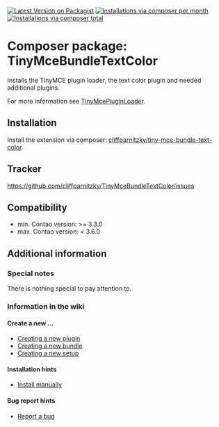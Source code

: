 [![Latest Version on Packagist](http://img.shields.io/packagist/v/cliffparnitzky/tiny-mce-bundle-text-color.svg?style=flat)](https://packagist.org/packages/cliffparnitzky/tiny-mce-bundle-text-color)
[![Installations via composer per month](http://img.shields.io/packagist/dm/cliffparnitzky/tiny-mce-bundle-text-color.svg?style=flat)](https://packagist.org/packages/cliffparnitzky/tiny-mce-bundle-text-color)
[![Installations via composer total](http://img.shields.io/packagist/dt/cliffparnitzky/tiny-mce-bundle-text-color.svg?style=flat)](https://packagist.org/packages/cliffparnitzky/tiny-mce-bundle-text-color)

Composer package: TinyMceBundleTextColor
========================================

Installs the TinyMCE plugin loader, the text color plugin and needed additional plugins.

For more information see [TinyMcePluginLoader](https://github.com/cliffparnitzky/TinyMcePluginLoader).


Installation
------------

Install the extension via composer: [cliffparnitzky/tiny-mce-bundle-text-color](https://packagist.org/packages/cliffparnitzky/tiny-mce-bundle-text-color).


Tracker
-------

https://github.com/cliffparnitzky/TinyMceBundleTextColor/issues


Compatibility
-------------

- min. Contao version: >= 3.3.0
- max. Contao version: <  3.6.0


Additional information
----------------------

### Special notes

There is nothing special to pay attention to.

### Information in the wiki

#### Create a new ...

* [Creating a new plugin](https://github.com/cliffparnitzky/TinyMcePluginLoader/wiki/Creating-a-new-plugin)
* [Creating a new bundle](https://github.com/cliffparnitzky/TinyMcePluginLoader/wiki/Creating-a-new-bundle)
* [Creating a new setup](https://github.com/cliffparnitzky/TinyMcePluginLoader/wiki/Creating-a-new-setup)

#### Installation hints
* [Install manually](https://github.com/cliffparnitzky/TinyMcePluginLoader/wiki/Install-manually)

#### Bug report hints

* [Report a bug](https://github.com/cliffparnitzky/TinyMcePluginLoader/wiki/Report-a-bug)
